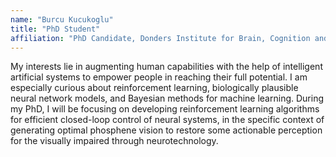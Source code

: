 ```yaml
---
name: "Burcu Kucukoglu"
title: "PhD Student"
affiliation: "PhD Candidate, Donders Institute for Brain, Cognition and Behaviour"
---
```


My interests lie in augmenting human capabilities with the help of intelligent artificial systems to empower people in reaching their full potential. I am especially curious about reinforcement learning, biologically plausible neural network models, and Bayesian methods for machine learning. During my PhD, I will be focusing on developing reinforcement learning algorithms for efficient closed-loop control of neural systems, in the specific context of generating optimal phosphene vision to restore some actionable perception for the visually impaired through neurotechnology.
